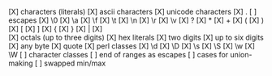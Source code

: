 [X] characters (literals)
  [X] ascii characters
  [X] unicode characters
[X] .
[ ] escapes
  [X] \0
  [X] \a
  [X] \f
  [X] \t
  [X] \n
  [X] \r
  [X] \v
  [X] ?
  [X] *
  [X] +
  [X] (
  [X] )
  [X] [
  [X] ]
  [X] {
  [X] }
  [X] |
  [X] \
  [X] octals (up to three digits)
  [X] hex literals
    [X] two digits
    [X] up to six digits
  [X] any byte
  [X] quote
  [X] perl classes
    [X] \d
    [X] \D
    [X] \s
    [X] \S
    [X] \w
    [X] \W
[ ] character classes
  [ ] end of ranges as escapes
  [ ] cases for union-making
  [ ] swapped min/max

